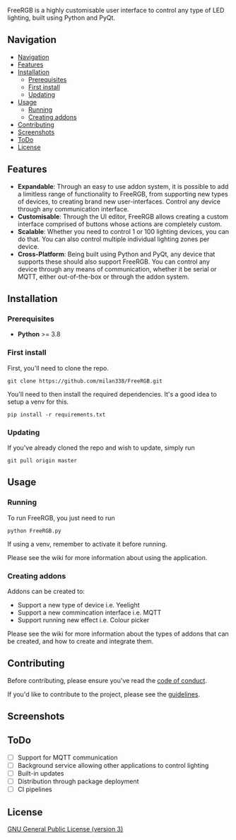 FreeRGB is a highly customisable user interface to control any type of LED lighting, built using Python and PyQt.

## Navigation

- [Navigation](#navigation)
- [Features](#features)
- [Installation](#installation)
  - [Prerequisites](#prerequisites)
  - [First install](#first-install)
  - [Updating](#updating)
- [Usage](#usage)
  - [Running](#running)
  - [Creating addons](#creating-addons)
- [Contributing](#contributing)
- [Screenshots](#screenshots)
- [ToDo](#todo)
- [License](#license)

## Features

- **Expandable**: Through an easy to use addon system, it is possible to add a limitless range of functionality to FreeRGB, from supporting new types of devices, to creating brand new user-interfaces. Control any device through any communication interface.
- **Customisable**: Through the UI editor, FreeRGB allows creating a custom interface comprised of buttons whose actions are completely custom.
- **Scalable**: Whether you need to control 1 or 100 lighting devices, you can do that. You can also control multiple individual lighting zones per device.
- **Cross-Platform**: Being built using Python and PyQt, any device that supports these should also support FreeRGB. You can control any device through any means of communication, whether it be serial or MQTT, either out-of-the-box or through the addon system.

## Installation

### Prerequisites

- **Python** >= 3.8

### First install

First, you'll need to clone the repo.
```
git clone https://github.com/milan338/FreeRGB.git
```

You'll need to then install the required dependencies. It's a good idea to setup a venv for this.
```
pip install -r requirements.txt
```

### Updating

If you've already cloned the repo and wish to update, simply run
```
git pull origin master
```

## Usage

### Running

To run FreeRGB, you just need to run
```
python FreeRGB.py
```

If using a venv, remember to activate it before running.

Please see the wiki for more information about using the application.

### Creating addons

Addons can be created to:
- Support a new type of device i.e. Yeelight
- Support a new commincation interface i.e. MQTT
- Support running new effect i.e. Colour picker

Please see the wiki for more information about the types of addons that can be created,
and how to create and integrate them.

## Contributing

Before contributing, please ensure you've read the [code of conduct](CODE_OF_CONDUCT.md).

If you'd like to contribute to the project, please see the [guidelines](CONTRIBUTING.md).

## Screenshots

## ToDo

- [ ] Support for MQTT communication
- [ ] Background service allowing other applications to control lighting
- [ ] Built-in updates
- [ ] Distribution through package deployment
- [ ] CI pipelines

## License

[GNU General Public License (version 3)](LICENSE)

